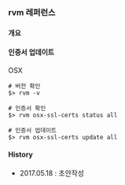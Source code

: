 ### rvm 레퍼런스

#### 개요

#### 인증서 업데이트
OSX
```
# 버전 확인
$> rvm -v

# 인증서 확인
$> rvm osx-ssl-certs status all

# 인증서 업데이트
$> rvm osx-ssl-certs update all

```

#### History
- 2017.05.18 : 초안작성
